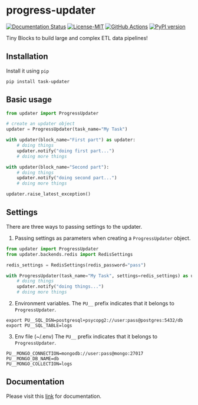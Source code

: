 progress-updater
=================

[![Documentation Status](https://readthedocs.org/projects/tiny-blocks/badge/?version=latest)](https://tiny-blocks.readthedocs.io/en/latest/?badge=latest)
[![License-MIT](https://img.shields.io/badge/License-MIT-yellow.svg)](https://github.com/pyprogrammerblog/tiny-blocks/blob/master/LICENSE)
[![GitHub Actions](https://github.com/pyprogrammerblog/tiny-blocks/workflows/CI/badge.svg/)](https://github.com/pyprogrammerblog/tiny-blocks/workflows/CI/badge.svg/)
[![PyPI version](https://badge.fury.io/py/tiny-blocks.svg)](https://badge.fury.io/py/tiny-blocks)

Tiny Blocks to build large and complex ETL data pipelines!

Installation
-------------

Install it using ``pip``

```shell
pip install task-updater
```

Basic usage
---------------

```python
from updater import ProgressUpdater

# create an updater object
updater = ProgressUpdater(task_name="My Task")

with updater(block_name="First part") as updater:
    # doing things
    updater.notify("doing first part...")
    # doing more things

with updater(block_name="Second part"):
    # doing things
    updater.notify("doing second part...")
    # doing more things

updater.raise_latest_exception()
```

Settings
----------

There are three ways to passing settings to the updater.

1. Passing settings as parameters when creating a `ProgressUpdater` object.
```python
from updater import ProgressUpdater
from updater.backends.redis import RedisSettings

redis_settings = RedisSettings(redis_password="pass")

with ProgressUpdater(task_name="My Task", settings=redis_settings) as updater:
    # doing things
    updater.notify("doing things...")
    # doing more things
```
2. Environment variables. 
The `PU__` prefix indicates that it belongs to `ProgressUpdater`.
```shell
export PU__SQL_DSN=postgresql+psycopg2://user:pass@postgres:5432/db
export PU__SQL_TABLE=logs
```

3. Env file (~/.env)
The `PU__` prefix indicates that it belongs to `ProgressUpdater`.
```shell
PU__MONGO_CONNECTION=mongodb://user:pass@mongo:27017
PU__MONGO_DB_NAME=db
PU__MONGO_COLLECTION=logs
```


Documentation
--------------

Please visit this [link](https://tiny-blocks.readthedocs.io/en/latest/) for documentation.
